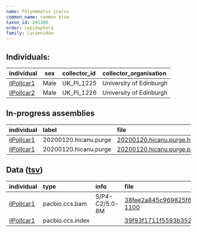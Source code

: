 ```yaml
---
name: Polyommatus icarus
common_name: common blue
taxon_id: 265386
order: Lepidoptera
family: Lycaenidae
---
```


## Individuals:

| individual | sex | collector_id | collector_organisation |
| :--------- | :-: | :----------- | :--------------------- |
| [ilPolIcar1](ilPolIcar1.md) | Male | UK_PI_1225 | University of Edinburgh |
| [ilPolIcar2](ilPolIcar2.md) | Male | UK_PI_1226 | University of Edinburgh |

## In-progress assemblies

| individual | label | file |
| :--------- | :---- | :--- |
| [ilPolIcar1](ilPolIcar1.md) | 20200120.hicanu.purge | [20200120.hicanu.purge.htig.fasta.gz](https://darwin.cog.sanger.ac.uk/insects/Polyommatus_icarus/ilPolIcar1/assemblies/working/20200120.hicanu.purge/20200120.hicanu.purge.htig.fasta.gz) |
| [ilPolIcar1](ilPolIcar1.md) | 20200120.hicanu.purge | [20200120.hicanu.purge.prim.fasta.gz](https://darwin.cog.sanger.ac.uk/insects/Polyommatus_icarus/ilPolIcar1/assemblies/working/20200120.hicanu.purge/20200120.hicanu.purge.prim.fasta.gz) |

## Data ([tsv](Polyommatus_icarus_data.tsv))

| individual | type | info | file |
| :--------- | :--- | :--- | :--- |
| [ilPolIcar1](ilPolIcar1.md) | pacbio.ccs.bam | S/P4-C2/5.0-8M | [38fee2a845c969825f639885eb3c73d4-1100](https://darwin.cog.sanger.ac.uk/insects/Polyommatus_icarus/ilPolIcar1/genomic_data/pacbio/m64016_191206_183623.ccs.bam) |
| [ilPolIcar1](ilPolIcar1.md) | pacbio.ccs.index |  | [39f93f1711f5593b35286d8d21970f24](https://darwin.cog.sanger.ac.uk/insects/Polyommatus_icarus/ilPolIcar1/genomic_data/pacbio/m64016_191206_183623.ccs.bam.pbi) |
